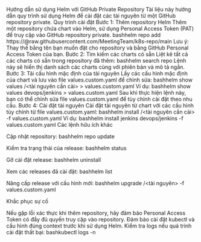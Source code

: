 Hướng dẫn sử dụng Helm với GitHub Private Repository
Tài liệu này hướng dẫn quy trình sử dụng Helm để cài đặt các tài nguyên từ một GitHub repository private.
Quy trình cài đặt
Bước 1: Thêm repository Helm
Thêm một repository chứa chart vào Helm, sử dụng Personal Access Token (PAT) để truy cập vào GitHub repository private.
bashhelm repo add <repo-name> https://<PAT>@raw.githubusercontent.com/MeetingTeam/k8s-repo/main
Lưu ý: Thay thế <repo-name> bằng tên bạn muốn đặt cho repository và <PAT> bằng GitHub Personal Access Token của bạn.
Bước 2: Tìm kiếm các charts có sẵn
Liệt kê tất cả các charts có sẵn trong repository đã thêm:
bashhelm search repo <repo-name>
Lệnh này sẽ hiển thị danh sách các charts cùng với phiên bản và mô tả ngắn.
Bước 3: Tải cấu hình mặc định của tài nguyên
Lấy các cấu hình mặc định của chart và lưu vào file values.custom.yaml để chỉnh sửa:
bashhelm show values <repo-name>/<tài nguyên cần cài> > values.custom.yaml
Ví dụ:
bashhelm show values devops/jenkins > values.custom.yaml
Sau khi thực hiện lệnh này, bạn có thể chỉnh sửa file values.custom.yaml để tùy chỉnh cài đặt theo nhu cầu.
Bước 4: Cài đặt tài nguyên
Cài đặt tài nguyên từ chart với các cấu hình tùy chỉnh từ file values.custom.yaml:
bashhelm install <release-name> <repo-name>/<tài nguyên cần cài> -f values.custom.yaml
Ví dụ:
bashhelm install jenkins devops/jenkins -f values.custom.yaml
Các lệnh hữu ích khác

Cập nhật repository:
bashhelm repo update

Kiểm tra trạng thái của release:
bashhelm status <release-name>

Gỡ cài đặt release:
bashhelm uninstall <release-name>

Xem các releases đã cài đặt:
bashhelm list

Nâng cấp release với cấu hình mới:
bashhelm upgrade <release-name> <repo-name>/<tài nguyên> -f values.custom.yaml


Khắc phục sự cố

Nếu gặp lỗi xác thực khi thêm repository, hãy đảm bảo Personal Access Token có đầy đủ quyền truy cập vào repository.
Đảm bảo cài đặt kubectl và cấu hình đúng context trước khi sử dụng Helm.
Kiểm tra logs nếu quá trình cài đặt thất bại:
bashkubectl logs -n <namespace> <pod-name>
